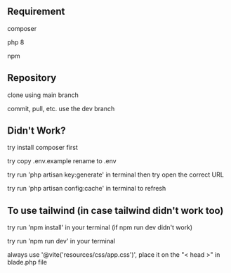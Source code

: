 ## Requirement
composer

php 8

npm

## Repository
clone using main branch

commit, pull, etc. use the dev branch

## Didn't Work?
try install composer first

try copy .env.example rename to .env

try run 'php artisan key:generate' in terminal then try open the correct URL

try run 'php artisan config:cache' in terminal to refresh

## To use tailwind (in case tailwind didn't work too)
try run 'npm install' in your terminal (if npm run dev didn't work)

try run 'npm run dev' in your terminal

always use '@vite('resources/css/app.css')', place it on the "< head >" in blade.php file

